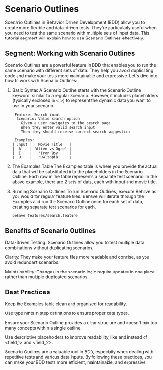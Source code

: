# Scenario Outlines
Scenario Outlines in Behavior Driven Development (BDD) allow you to create more flexible and data-driven tests. They're particularly useful when you need to test the same scenario with multiple sets of input data. This tutorial segment will explain how to use Scenario Outlines effectively.

## Segment: Working with Scenario Outlines
Scenario Outlines are a powerful feature in BDD that enables you to run the same scenario with different sets of data. They help you avoid duplicating code and make your tests more maintainable and expressive. Let's dive into how to work with Scenario Outlines:

1.  Basic Syntax
A Scenario Outline starts with the Scenario Outline keyword, similar to a regular Scenario. However, it includes placeholders (typically enclosed in < >) to represent the dynamic data you want to use in your scenario.

         Feature: Search input
          Scenario: Valid search option
            Given a user navigates to the search page
            When they enter valid search input
            Then they should receive correct search suggestion

         Examples:
        | Input |   Movie Title   | 
        | 'A'   | 'Alien vs Ogre' | 
        | 'I'   |   'Iron Boy'    |
        | 'O'   |   'Owltopia'    |

2.  The Examples Table
The Examples table is where you provide the actual data that will be substituted into the placeholders in the Scenario Outline. Each row in the table represents a separate test scenario. In the above example, there are 2 sets of data, each with input and movie title.

3.  Running Scenario Outlines
To run Scenario Outlines, execute Behave as you would for regular feature files. Behave will iterate through the Examples and run the Scenario Outline once for each set of data, creating separate test scenarios for each.

        behave features/search.feature


## Benefits of Scenario Outlines
Data-Driven Testing: Scenario Outlines allow you to test multiple data combinations without duplicating scenarios.

Clarity: They make your feature files more readable and concise, as you avoid redundant scenarios.

Maintainability: Changes in the scenario logic require updates in one place rather than multiple duplicated scenarios.

## Best Practices
Keep the Examples table clean and organized for readability.

Use type hints in step definitions to ensure proper data types.

Ensure your Scenario Outline provides a clear structure and doesn't mix too many concepts within a single outline.

Use descriptive placeholders to improve readability, like <username> and <password> instead of <field_1> and <field_2>.

Scenario Outlines are a valuable tool in BDD, especially when dealing with repetitive tests and various data inputs. By following these practices, you can make your BDD tests more efficient, maintainable, and expressive.
